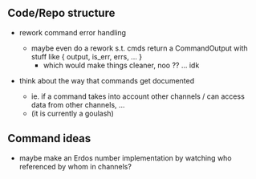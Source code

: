 ## Code/Repo structure

- rework command error handling
    - maybe even do a rework s.t. cmds return a CommandOutput with stuff like { output, is_err, errs, ... }
        - which would make things cleaner, noo ?? ... idk

- think about the way that commands get documented
    - ie. if a command takes into account other channels / can access data from other channels, ... 
    - (it is currently a goulash)

## Command ideas

- maybe make an Erdos number implementation by watching who referenced by whom in channels?
